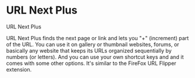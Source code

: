 # URL Next Plus
URL Next Plus

URL Next Plus finds the next page or link and lets you "+" (increment) part of
the URL. You can use it on gallery or thumbnail websites, forums, or basically
any website that keeps its URLs organized sequentially by numbers (or letters).
And you can use your own shortcut keys and and it comes with some other options.
It's similar to the FireFox URL Flipper extension.
